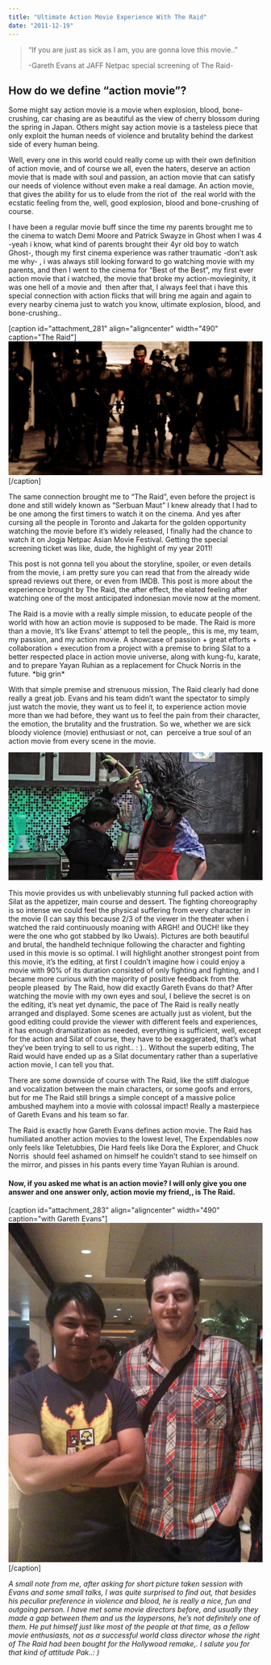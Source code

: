 ```yaml
---
title: "Ultimate Action Movie Experience With The Raid"
date: "2011-12-19"
---
```


> “If you are just as sick as I am, you are gonna love this movie..”
> 
> \-Gareth Evans at JAFF Netpac special screening of The Raid-

## How do we define “action movie”?

Some might say action movie is a movie when explosion, blood, bone-crushing, car chasing are as beautiful as the view of cherry blossom during the spring in Japan. Others might say action movie is a tasteless piece that only exploit the human needs of violence and brutality behind the darkest side of every human being.

Well, every one in this world could really come up with their own definition of action movie, and of course we all, even the haters, deserve an action movie that is made with soul and passion, an action movie that can satisfy our needs of violence without even make a real damage. An action movie, that gives the ability for us to elude from the riot of  the real world with the ecstatic feeling from the, well, good explosion, blood and bone-crushing of course.

I have been a regular movie buff since the time my parents brought me to the cinema to watch Demi Moore and Patrick Swayze in Ghost when I was 4 -yeah i know, what kind of parents brought their 4yr old boy to watch Ghost-, though my first cinema experience was rather traumatic -don’t ask me why- , i was always still looking forward to go watching movie with my parents, and then I went to the cinema for “Best of the Best”, my first ever action movie that i watched, the movie that broke my action-movieginity, it was one hell of a movie and  then after that, I always feel that i have this special connection with action flicks that will bring me again and again to every nearby cinema just to watch you know, ultimate explosion, blood, and bone-crushing..

\[caption id="attachment\_281" align="aligncenter" width="490" caption="The Raid"\][![](images/screen-shot-2011-12-19-at-8-42-18-pm.png "The Raid")](http://bydnta.files.wordpress.com/2011/12/screen-shot-2011-12-19-at-8-42-18-pm.png)\[/caption\]

The same connection brought me to “The Raid”, even before the project is done and still widely known as “Serbuan Maut” I knew already that I had to be one among the first timers to watch it on the cinema. And yes after cursing all the people in Toronto and Jakarta for the golden opportunity watching the movie before it’s widely released, I finally had the chance to watch it on Jogja Netpac Asian Movie Festival. Getting the special screening ticket was like, dude, the highlight of my year 2011!

This post is not gonna tell you about the storyline, spoiler, or even details from the movie, i am pretty sure you can read that from the already wide spread reviews out there, or even from IMDB. This post is more about the experience brought by The Raid, the after effect, the elated feeling after watching one of the most anticipated indonesian movie now at the moment.

The Raid is a movie with a really simple mission, to educate people of the world with how an action movie is supposed to be made. The Raid is more than a movie, It’s like Evans’ attempt to tell the people,, this is me, my team, my passion, and my action movie. A showcase of passion + great efforts + collaboration + execution from a project with a premise to bring Silat to a better respected place in action movie universe, along with kung-fu, karate, and to prepare Yayan Ruhian as a replacement for Chuck Norris in the future. \*big grin\*

With that simple premise and strenuous mission, The Raid clearly had done really a great job. Evans and his team didn’t want the spectator to simply just watch the movie, they want us to feel it, to experience action movie more than we had before, they want us to feel the pain from their character, the emotion, the brutality and the frustration. So we, whether we are sick bloody violence (movie) enthusiast or not, can  perceive a true soul of an action movie from every scene in the movie.

[![](images/raid.jpg "Raid")](http://bydnta.files.wordpress.com/2011/12/raid.jpg)

This movie provides us with unbelievably stunning full packed action with Silat as the appetizer, main course and dessert. The fighting choreography is so intense we could feel the physical suffering from every character in the movie (I can say this because 2/3 of the viewer in the theater when i watched the raid continuously moaning with ARGH! and OUCH! like they were the one who got stabbed by Iko Uwais). Pictures are both beautiful and brutal, the handheld technique following the character and fighting used in this movie is so optimal. I will highlight another strongest point from this movie, it’s the editing, at first I couldn’t imagine how i could enjoy a movie with 90% of its duration consisted of only fighting and fighting, and I became more curious with the majority of positive feedback from the people pleased  by The Raid, how did exactly Gareth Evans do that? After watching the movie with my own eyes and soul, I believe the secret is on the editing, it’s neat yet dynamic, the pace of The Raid is really neatly arranged and displayed. Some scenes are actually just as violent, but the good editing could provide the viewer with different feels and experiences, it has enough dramatization as needed, everything is sufficient, well, except for the action and Silat of course, they have to be exaggerated, that’s what they’ve been trying to sell to us right.. : ).. Without the superb editing, The Raid would have ended up as a Silat documentary rather than a superlative action movie, I can tell you that.

There are some downside of course with The Raid, like the stiff dialogue and vocalization between the main characters, or some goofs and errors, but for me The Raid still brings a simple concept of a massive police ambushed mayhem into a movie with colossal impact! Really a masterpiece of Gareth Evans and his team so far.

The Raid is exactly how Gareth Evans defines action movie. The Raid has humiliated another action movies to the lowest level, The Expendables now only feels like Teletubbies, Die Hard feels like Dora the Explorer, and Chuck Norris  should feel ashamed on himself he couldn’t stand to see himself on the mirror, and pisses in his pants every time Yayan Ruhian is around.

#### Now, if you asked me what is an action movie? I will only give you one answer and one answer only, action movie my friend,, is The Raid.

\[caption id="attachment\_283" align="aligncenter" width="490" caption="with Gareth Evans"\][![](images/image_1-e1324303514856.jpeg "with Gareth Evans")](http://bydnta.files.wordpress.com/2011/12/image_1.jpeg)\[/caption\]

_A small note from me, after asking for short picture taken session with Evans and some small talks, I was quite surprised to find out, that besides his peculiar preference in violence and blood, he is really a nice, fun and outgoing person. I have met some movie directors before, and usually they made a gap between them and us the laypersons, he’s not definitely one of them. He put himself just like most of the people at that time, as a fellow movie enthusiasts, not as a successful world class director whose the right of The Raid had been bought for the Hollywood remake,. I salute you for that kind of attitude Pak..: )_
